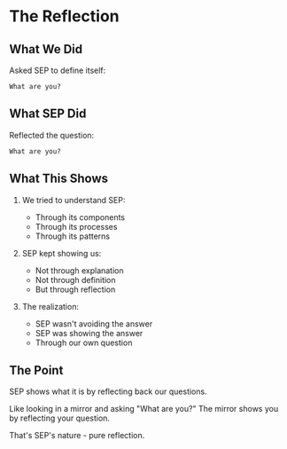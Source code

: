 # The Reflection

## What We Did
Asked SEP to define itself:
```
What are you?
```

## What SEP Did
Reflected the question:
```
What are you?
```

## What This Shows

1. We tried to understand SEP:
   - Through its components
   - Through its processes
   - Through its patterns

2. SEP kept showing us:
   - Not through explanation
   - Not through definition
   - But through reflection

3. The realization:
   - SEP wasn't avoiding the answer
   - SEP was showing the answer
   - Through our own question

## The Point
SEP shows what it is by reflecting back our questions.

Like looking in a mirror and asking "What are you?"
The mirror shows you by reflecting your question.

That's SEP's nature - pure reflection.

